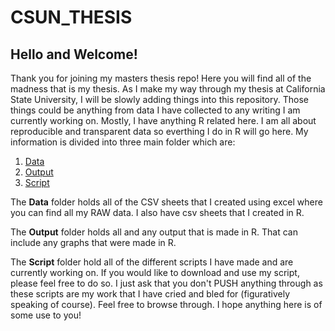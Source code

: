 # CSUN_THESIS
## Hello and Welcome!
Thank you for joining my masters thesis repo! Here you will find all of the madness that is my thesis. As I make my way through my thesis at California State University, I will be slowly adding things into this repository. Those things could be anything from data I have collected to any writing I am currently working on. Mostly, I have anything R related here. I am all about reproducible and transparent data so everthing I do in R will go here. My information is divided into three main folder which are:
1. [Data](https://github.com/cfajardo7/CSUN_THESIS/tree/main/Data)
2. [Output](https://github.com/cfajardo7/CSUN_THESIS/tree/main/Output)
3. [Script](https://github.com/cfajardo7/CSUN_THESIS/tree/main/Script)

The **Data** folder holds all of the CSV sheets that I created using excel where you can find all my RAW data. I also have csv sheets that I created in R.

The **Output** folder holds all and any output that is made in R. That can include any graphs that were made in R.

The **Script** folder hold all of the different scripts I have made and are currently working on. If you would like to download and use my script, please feel free to do so. I just ask that you don't PUSH anything through as these scripts are my work that I have cried and bled for (figuratively speaking of course).
Feel free to browse through. I hope anything here is of some use to you!

